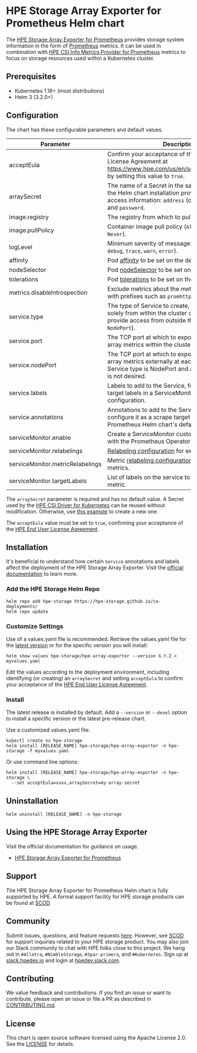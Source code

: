 # HPE Storage Array Exporter for Prometheus Helm chart

The [HPE Storage Array Exporter for Prometheus](https://hpe-storage.github.io/array-exporter) provides storage system information in the form of [Prometheus](https://prometheus.io/) metrics.  It can be used in combination with [HPE CSI Info Metrics Provider for Prometheus](https://scod.hpedev.io/csi_driver/metrics.html) metrics to focus on storage resources used within a Kubernetes cluster.

## Prerequisites

- Kubernetes 1.18+ (most distributions)
- Helm 3 (3.2.0+)

## Configuration

The chart has these configurable parameters and default values.

| Parameter | Description | Default |
|---------------------------|------------------------------------------------------------------------|------------------|
| acceptEula | Confirm your acceptance of the HPE End User License Agreement at https://www.hpe.com/us/en/software/licensing.html by setting this value to `true`. | `false` |
| arraySecret | The name of a Secret in the same namespace as the Helm chart installation providing storage array access information: `address` (or `backend`), `username`, and `password`. | hpe-backend |
| image.registry | The registry from which to pull container images. | `quay.io` |
| image.pullPolicy | Container image pull policy (`Always`, `IfNotPresent`, `Never`). | `IfNotPresent` |
| logLevel | Minimum severity of messages to output (`info`, `debug`, `trace`, `warn`, `error`). | `info` |
| affinity | Pod [affinity](https://kubernetes.io/docs/reference/generated/kubernetes-api/v1.31/#affinity-v1-core) to be set on the deployment. | `{}` |
| nodeSelector | Pod [nodeSelector](https://kubernetes.io/docs/reference/generated/kubernetes-api/v1.31/#nodeselector-v1-core) to be set on the deployment. | `{}` |
| tolerations | Pod [tolerations](https://kubernetes.io/docs/reference/generated/kubernetes-api/v1.31/#toleration-v1-core) to be set on the deployment. | `{}` |
| metrics.disableIntrospection | Exclude metrics about the metrics provider itself, with prefixes such as `promhttp`, `process`, and `go`. | `false` |
| service.type | The type of Service to create, ClusterIP for access solely from within the cluster or NodePort to provide access from outside the cluster (`ClusterIP`, `NodePort`). | `ClusterIP` |
| service.port | The TCP port at which to expose access to storage array metrics within the cluster. | `9090` |
| service.nodePort | The TCP port at which to expose access to storage array metrics externally at each cluster node, if the Service type is NodePort and automatic assignment is not desired. | *none* |
| service.labels | Labels to add to the Service, for example to include target labels in a ServiceMonitor scrape configuration. | `{}` |
| service.annotations | Annotations to add to the Service, for example to configure it as a scrape target when using the Prometheus Helm chart's default configuration. | `{}` |
| serviceMonitor.enable | Create a ServiceMonitor custom resource (used with the Prometheus Operator). | `false` |
| serviceMonitor.relabelings | [Relabeling configuration](https://github.com/prometheus-operator/prometheus-operator/blob/c22d1da263ace4921586cbafc658418b5c8194ba/Documentation/api.md#relabelconfig) for exported metrics. | `[]` |
| serviceMonitor.metricRelabelings | Metric [relabeling configuration](https://github.com/prometheus-operator/prometheus-operator/blob/c22d1da263ace4921586cbafc658418b5c8194ba/Documentation/api.md#relabelconfig) for exported metrics. | `[]` |
| serviceMonitor.targetLabels | List of labels on the service to add to the scraped metric. | `[]` |

The `arraySecret` parameter is required and has no default value.  A Secret used by the [HPE CSI Driver for Kubernetes](https://scod.hpedev.io/csi_driver/index.html) can be reused without modification.  Otherwise, use [this example](https://github.com/hpe-storage/co-deployments/blob/master/yaml/array-exporter/edge/hpe-array-exporter-secret.yaml) to create a new one.

The `acceptEula` value must be set to `true`, confirming your acceptance of the [HPE End User License Agreement](https://www.hpe.com/us/en/software/licensing.html).

## Installation

It's beneficial to understand how certain `Service` annotations and labels affect the deployment of the HPE Storage Array Exporter. Visit the [official documentation](https://hpe-storage.github.io/array-exporter) to learn more.

### Add the HPE Storage Helm Repo

```
helm repo add hpe-storage https://hpe-storage.github.io/co-deployments/
helm repo update
```

### Customize Settings

Use of a values.yaml file is recommended.  Retrieve the values.yaml file for the [latest version](https://github.com/hpe-storage/co-deployments/blob/master/helm/charts/hpe-array-exporter/values.yaml) or for the specific version you will install:

```
helm show values hpe-storage/hpe-array-exporter --version X.Y.Z > myvalues.yaml
```

Edit the values according to the deployment environment, including identifying (or creating) an `arraySecret` and setting `acceptEula` to confirm your acceptance of the [HPE End User License Agreement](https://www.hpe.com/us/en/software/licensing.html).

### Install

The latest release is installed by default.  Add a `--version` or `--devel` option to install a specific version or the latest pre-release chart.

Use a customized values.yaml file:

```
kubectl create ns hpe-storage
helm install [RELEASE_NAME] hpe-storage/hpe-array-exporter -n hpe-storage -f myvalues.yaml
```

Or use command line options:

```
helm install [RELEASE_NAME] hpe-storage/hpe-array-exporter -n hpe-storage \
  --set acceptEula=xxxx,arraySecret=my-array-secret
```

## Uninstallation

```
helm uninstall [RELEASE_NAME] -n hpe-storage
```

## Using the HPE Storage Array Exporter

Visit the official documentation for guidance on usage.

- [HPE Storage Array Exporter for Prometheus](https://hpe-storage.github.io/array-exporter)

## Support

The HPE Storage Array Exporter for Prometheus Helm chart is fully supported by HPE. A formal support facility for HPE storage products can be found at [SCOD](https://scod.hpedev.io/legal/support).

## Community

Submit issues, questions, and feature requests [here](https://github.com/hpe-storage/co-deployments/issues). However, see [SCOD](https://scod.hpedev.io/legal/support) for support inquiries related to your HPE storage product. You may also join our Slack community to chat with HPE folks close to this project. We hang out in `#Alletra`, `#NimbleStorage`, `#3par-primera`, and `#Kubernetes`. Sign up at [slack.hpedev.io](https://slack.hpedev.io/) and login at [hpedev.slack.com](https://hpedev.slack.com/).

## Contributing

We value feedback and contributions. If you find an issue or want to contribute, please open an issue or file a PR as described in [CONTRIBUTING.md](https://github.com/hpe-storage/co-deployments/blob/master/CONTRIBUTING.md).

## License

This chart is open source software licensed using the Apache License 2.0. See the [LICENSE](https://github.com/hpe-storage/co-deployments/blob/master/LICENSE) for details.
